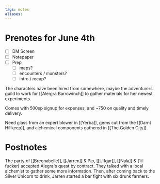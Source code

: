 ```yaml
---
tags: notes
aliases:
---
```


# Prenotes for June 4th
- [ ] DM Screen
- [ ] Notepaper
- [ ] Prep
	- [ ] maps?
	- [ ] encounters / monsters?
	- [ ] intro / recap?

The characters have been hired from somewhere, maybe the adventurers guild to work for [[Alergra Barrowinch]] to gather materials for her newest experiments.

Comes with 500sp signup for expenses, and ~750 on quality and timely delivery.

Need glass from an expert blower in [[Yerba]], gems cut from the [[Darnt Hillkeep]], and alchemical components gathered in [[The Golden City]].

# Postnotes
The party of [[Breenabelle]], [[Jarren]] & Pip, [[Ulfgar]], [[Nala]] & ('lil fucker) accepted Alegra's quest by contract. They talked with a local alchemist to gather some more information. Then, after coming back to the Silver Unicorn to drink, Jarren started a bar fight with six drunk farmers.